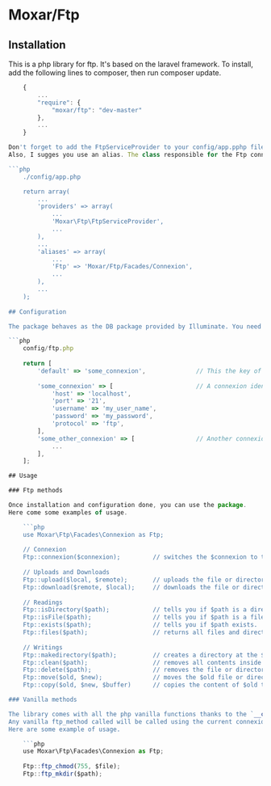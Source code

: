 # Moxar/Ftp

## Installation

This is a php library for ftp. It's based on the laravel framework.
To install, add the following lines to composer, then run composer update.

```javascript
	{
		...
		"require": {
			"moxar/ftp": "dev-master"
		},
		...
	}

Don't forget to add the FtpServiceProvider to your config/app.pphp file.
Also, I sugges you use an alias. The class responsible for the Ftp connexion is known as `connexion`.

```php
	./config/app.php

	return array(
		...
		'providers' => array(
			...
			'Moxar\Ftp\FtpServiceProvider',
			...
		),
		...
		'aliases' => array(
			...
			'Ftp' => 'Moxar/Ftp/Facades/Connexion',
			...
		),
		...
	);
	
## Configuration

The package behaves as the DB package provided by Illuminate. You need a config file like this one.

```php
	config/ftp.php
	
	return [
		'default' => 'some_connexion',				// This the key of the default connexion.
			
		'some_connexion' => [						// A connexion identified by a slug
			'host' => 'localhost',
			'port' => '21',
			'username' => 'my_user_name',
			'password' => 'my_password',
			'protocol' => 'ftp',
		],
		'some_other_connexion' => [					// Another connexion identified by another slug
			...
		],
	];

## Usage

### Ftp methods

Once installation and configuration done, you can use the package.
Here come some examples of usage.

	```php
	use Moxar\Ftp\Facades\Connexion as Ftp;
	
	// Connexion
	Ftp::connexion($connexion);			// switches the $connexion to the defined slug.
	
	// Uploads and Downloads
	Ftp::upload($local, $remote); 		// uploads the file or directory $local to the location $remote (recursive).
	Ftp::download($remote, $local);		// downloads the file or directory $remote to the location $local (recursive).
	
	// Readings
	Ftp::isDirectory($path);			// tells you if $path is a directory.
	Ftp::isFile($path);					// tells you if $path is a file.
	Ftp::exists($path);					// tells you if $path exists.
	Ftp::files($path); 					// returns all files and directories within $path as an array.
	
	// Writings
	Ftp::makedirectory($path);			// creates a directory at the $path location.
	Ftp::clean($path);					// removes all contents inside a $path directory (recursive).
	Ftp::delete($path);					// removes the file or directory from the given $path location (recursive).
	Ftp::move($old, $new);				// moves the $old file or directory to $new location.
	Ftp::copy($old, $new, $buffer)		// copies the content of $old to $new using a local $buffer folder.

### Vanilla methods

The library comes with all the php vanilla functions thanks to the `__call()` magic method.
Any vanilla ftp_method called will be called using the current connexion as `ftp_stream` argument.
Here are some example of usage.

	```php
	use Moxar\Ftp\Facades\Connexion as Ftp;
	
	Ftp::ftp_chmod(755, $file);
	Ftp::ftp_mkdir($path);
